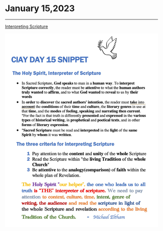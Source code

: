 # January 15,2023
---

[Interpreting Scripture](https://youtu.be/gS4ndVFUaWU)

![Day 15 Snippet](https://github.com/fernal73/CIAY/blob/main/Day15Snippet.jpg?raw=true)
